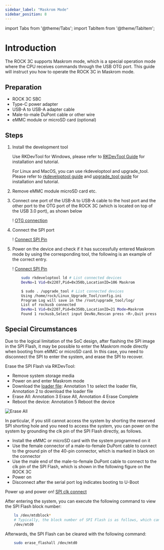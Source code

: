 ```yaml
---
sidebar_label: "Maskrom Mode"
sidebar_position: 8
---
```


import Tabs from '@theme/Tabs';
import TabItem from '@theme/TabItem';

# Introduction

The ROCK 3C supports Maskrom mode, which is a special operation mode where the CPU receives commands through the USB OTG port.
This guide will instruct you how to operate the ROCK 3C in Maskrom mode.

## Preparation

- ROCK 3C SBC
- Type-C power adapter
- USB-A to USB-A adapter cable
- Male-to-male DuPont cable or other wire
- eMMC module or microSD card (optional)

## Steps

1. Install the development tool

   <Tabs queryString="host_os">
   <TabItem value="Windows">

   Use RKDevTool for Windows, please refer to [RKDevTool Guide](/general-tutorial/rksdk/rkdevtool) for installation and tutorial.

   </TabItem>
   <TabItem value="Linux_MacOS">

   For Linux and MacOS, you can use rkdeveloptool and upgrade_tool.  
   Please refer to [rkdeveloptool guide](/general-tutorial/rksdk/rkdeveloptool) and [upgrade_tool guide](/general-tutorial/rksdk/upgrade_tool) for installation and tutorial.

   </TabItem>
   </Tabs>

2. Remove eMMC module microSD card etc.

3. Connect one port of the USB-A to USB-A cable to the host port and the other port to the OTG port of the ROCK 3C (which is located on top of the USB 3.0 port), as shown below

   ! [OTG connection](/img/rock3/3c/3c-otg-connect.webp)

4. Connect the SPI port

   ! [Connect SPI Pin](/img/rock3/3c/3c-shortconnect-spipin.webp)

5. Power on the device and check if it has successfully entered Maskrom mode by using the corresponding tool, the following is an example of the correct entry.

   <Tabs queryString="app">
   <TabItem value="RKDevTool">

   ! [Connect SPI Pin](/img/configuration/rkdevtool-maskrom.webp)

   </TabItem>
   <TabItem value="rkdeveloptool">

   ```bash
       sudo rkdeveloptool ld # List connected devices
       DevNo=1 Vid=0x2207,Pid=0x350b,LocationID=106 Maskrom
   ```

   </TabItem>
   <TabItem value="upgarde_tool">

   ```bash
       $ sudo . /upgrade_tool # List connected devices
       Using /home/rock/Linux_Upgrade_Tool/config.ini
       Program Log will save in the /root/upgrade_tool/log/
       List of rockusb connected
       DevNo=1 Vid=0x2207,Pid=0x350b,LocationID=21 Mode=Maskrom
       Found 1 rockusb,Select input DevNo,Rescan press <R>,Quit press <Q>:
   ```

   </TabItem>
   </Tabs>

## Special Circumstances

Due to the logical limitation of the SoC design, after flashing the SPI image in the SPI Flash, it may be possible to enter the Maskrom mode directly when booting from eMMC or microSD card. In this case,
you need to disconnect the SPI to enter the system, and erase the SPI to recover.

Erase the SPI Flash via RKDevTool:

- Remove system storage media
- Power on and enter Maskrom mode
- Download the [loader file](https://dl.radxa.com/rock3/images/loader/radxa-cm3-io/rk356x_spl_loader_ddr1056_v1.10.111.bin): Annotation 1 to select the loader file, Annotation 2 to download the loader file
- Erase All: Annotation 3 Erase All, Annotation 4 Erase Complete
- Reboot the device: Annotation 5 Reboot the device

![Erase All](/img/rock3/3c/3c-erase-all.webp)

In particular, if you still cannot access the system by shorting the reserved SPI shorting hole and you need to access the system, you can power on the system by grounding the clk pin of the SPI Flash directly, as follows.

- Install the eMMC or microSD card with the system programmed on it
- Use the female connector of a male-to-female DuPont cable to connect to the ground pin of the 40-pin connector, which is marked in black on the connector
- Use the male end of the male-to-female DuPont cable to connect to the clk pin of the SPI Flash, which is shown in the following figure on the ROCK 3C
- Power on
- Disconnect after the serial port log indicates booting to U-Boot

Power up and power on! [SPI clk connect](/img/rock3/3c/3c-spi-connect.webp)

After entering the system, you can execute the following command to view the SPI Flash block number:

```bash
    ls /dev/mtdblock*
    # Typically, the block number of SPI Flash is as follows, which can be confirmed by the partition size
    /dev/mtd0
```

Afterwards, the SPI Flash can be cleared with the following command:

```bash
    sudo erase_flashall /dev/mtd0
```
